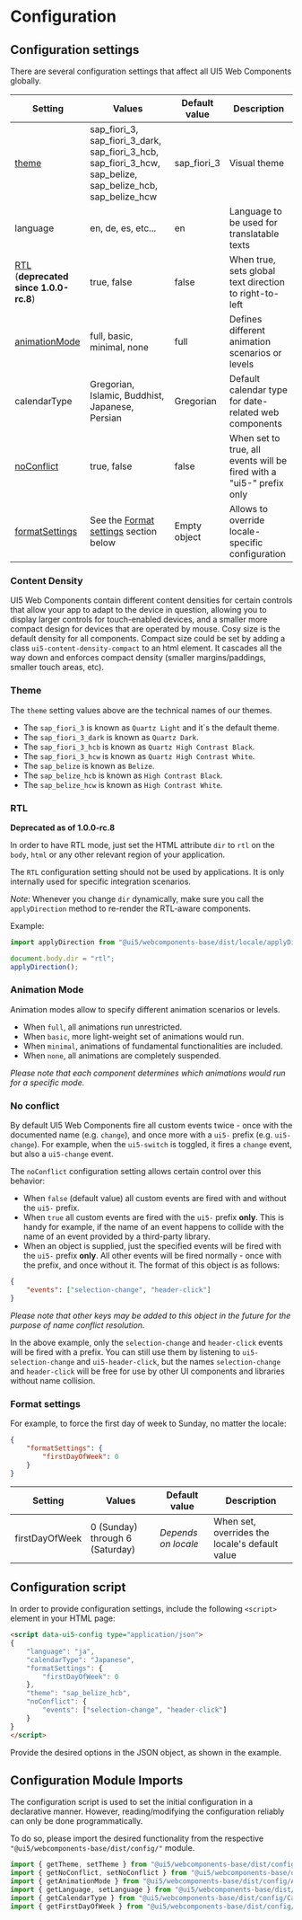 # Configuration


## Configuration settings

There are several configuration settings that affect all UI5 Web Components globally.

  Setting    |                     Values                      | Default value |                          Description
------------ | ----------------------------------------------- | ------------- | -------------------------------------------------------------
[theme](#theme)        | sap_fiori_3, sap_fiori_3_dark, sap_fiori_3_hcb, sap_fiori_3_hcw, sap_belize, sap_belize_hcb, sap_belize_hcw | sap_fiori_3   | Visual theme
language     | en, de, es, etc...                              | en            | Language to be used for translatable texts
[RTL](#rtl) (**deprecated since 1.0.0-rc.8**)    | true, false                                     | false         | When true, sets global text direction to right-to-left
[animationMode](#animationMode)  | full, basic, minimal, none  | full          | Defines different animation scenarios or levels
calendarType | Gregorian, Islamic, Buddhist, Japanese, Persian | Gregorian     | Default calendar type for date-related web components
[noConflict](#noConflict)  | true, false | false                            | When set to true, all events will be fired with a "ui5-" prefix only
[formatSettings](#formatSettings)| See the [Format settings](#formatSettings) section below		| Empty object | Allows to override locale-specific configuration

### Content Density

UI5 Web Components contain different content densities for certain controls that allow your app to adapt to the device in question, allowing you to display larger controls for touch-enabled devices, and a smaller more compact design for devices that are operated by mouse. Cosy size is the default density for all components. Compact size could be set by adding a class `ui5-content-density-compact` to an html element. It cascades all the way down and enforces compact density (smaller margins/paddings, smaller touch areas, etc).

<a name="theme"></a>
### Theme
The `theme` setting values above are the technical names of our themes.
- The `sap_fiori_3` is known as `Quartz Light` and it`s the default theme.
- The `sap_fiori_3_dark` is known as `Quartz Dark`.
- The `sap_fiori_3_hcb` is known as `Quartz High Contrast Black`.
- The `sap_fiori_3_hcw` is known as `Quartz High Contrast White`.
- The `sap_belize` is known as `Belize`.
- The `sap_belize_hcb` is known as `High Contrast Black`.
- The `sap_belize_hcw` is known as `High Contrast White`.

<a name="rtl"></a>
### RTL
**Deprecated as of 1.0.0-rc.8**

In order to have RTL mode, just set the HTML attribute `dir` to `rtl` on the `body`, `html` or any other relevant region of your application.

The `RTL` configuration setting should not be used by applications. It is only internally used for specific integration scenarios.

*Note:* Whenever you change `dir` dynamically, make sure you call the `applyDirection` method to re-render the RTL-aware components.

Example:
```js
import applyDirection from "@ui5/webcomponents-base/dist/locale/applyDirection.js";

document.body.dir = "rtl";
applyDirection();
```


<a name="animationMode"></a>
### Animation Mode

Animation modes allow to specify different animation scenarios or levels.
 - When `full`, all animations run unrestricted.
 - When `basic`, more light-weight set of animations would run.
 - When `minimal`, animations of fundamental functionalities are included.
 - When `none`, all animations are completely suspended.

*Please note that each component determines which animations would run for a specific mode.*

<a name="noConflict"></a>
### No conflict

By default UI5 Web Components fire all custom events twice - once with the documented name (e.g. `change`), and once more with a `ui5-` prefix (e.g. `ui5-change`).
For example, when the `ui5-switch` is toggled, it fires a `change` event, but also a `ui5-change` event.

The `noConflict` configuration setting allows certain control over this behavior:
 - When `false` (default value) all custom events are fired with and without the `ui5-` prefix.
 - When `true` all custom events are fired with the `ui5-` prefix **only**.
 This is handy for example, if the name of an event happens to collide with the name of an event provided by a third-party library.
 - When an object is supplied, just the specified events will be fired with the `ui5-` prefix **only**.
 All other events will be fired normally - once with the prefix, and once without it.
 The format of this object is as follows:
 ```json
 {
	 "events": ["selection-change", "header-click"]
 }
 ```
 *Please note that other keys may be added to this object in the future for the purpose of name conflict resolution.*

 In the above example, only the `selection-change` and `header-click` events will be fired with a prefix.
 You can still use them by listening to `ui5-selection-change` and `ui5-header-click`, but the names `selection-change` and `header-click` will be
 free for use by other UI components and libraries without name collision.

<a name="formatSettings"></a>
### Format settings

For example, to force the first day of week to Sunday, no matter the locale:

```json
{
	"formatSettings": {
		"firstDayOfWeek": 0
	}
}
```

  Setting    |                     Values                      | Default value |                          Description
------------ | ----------------------------------------------- | ------------- | -------------------------------------------------------------
firstDayOfWeek | 0 (Sunday) through 6 (Saturday) | *Depends on locale*     | When set, overrides the locale's default value


## Configuration script

In order to provide configuration settings, include the following ```<script>``` element in your HTML page:

```html
<script data-ui5-config type="application/json">
{
	"language": "ja",
	"calendarType": "Japanese",
	"formatSettings": {
		"firstDayOfWeek": 0
	},
	"theme": "sap_belize_hcb",
	"noConflict": {
		"events": ["selection-change", "header-click"]
	}
}
</script>
```

Provide the desired options in the JSON object, as shown in the example.

## Configuration Module Imports

The configuration script is used to set the initial configuration in a declarative manner.
However, reading/modifying the configuration reliably can only be done programmatically.

To do so, please import the desired functionality from the respective `"@ui5/webcomponents-base/dist/config/"` module.

```js
import { getTheme, setTheme } from "@ui5/webcomponents-base/dist/config/Theme.js";
import { getNoConflict, setNoConflict } from "@ui5/webcomponents-base/dist/config/NoConflict.js";
import { getAnimationMode } from "@ui5/webcomponents-base/dist/config/AnimationMode.js";
import { getLanguage, setLanguage } from "@ui5/webcomponents-base/dist/config/Language.js";
import { getCalendarType } from "@ui5/webcomponents-base/dist/config/CalendarType.js";
import { getFirstDayOfWeek } from "@ui5/webcomponents-base/dist/config/FormatSettings.js";
```
